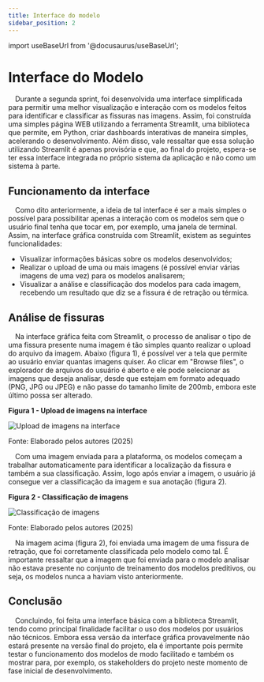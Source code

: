 ```yaml
---
title: Interface do modelo
sidebar_position: 2
---
```


import useBaseUrl from '@docusaurus/useBaseUrl';

# Interface do Modelo
&emsp;Durante a segunda sprint, foi desenvolvida uma interface simplificada para permitir uma melhor visualização e interação com os modelos feitos para identificar e classificar as fissuras nas imagens. Assim, foi construída uma simples página WEB utilizando a ferramenta Streamlit, uma biblioteca que permite, em Python, criar dashboards interativas de maneira simples, acelerando o desenvolvimento. Além disso, vale ressaltar que essa solução utilizando Streamlit é apenas provisória e que, ao final do projeto, espera-se ter essa interface integrada no próprio sistema da aplicação e não como um sistema à parte. 

## Funcionamento da interface
&emsp;Como dito anteriormente, a ideia de tal interface é ser a mais simples o possível para possibilitar apenas a interação com os modelos sem que o usuário final tenha que tocar em, por exemplo, uma janela de terminal. Assim, na interface gráfica construída com Streamlit, existem as seguintes funcionalidades:
* Visualizar informações básicas sobre os modelos desenvolvidos;
* Realizar o upload de uma ou mais imagens (é possível enviar várias imagens de uma vez) para os modelos analisarem;
* Visualizar a análise e classificação dos modelos para cada imagem, recebendo um resultado que diz se a fissura é de retração ou térmica. 

## Análise de fissuras
&emsp;Na interface gráfica feita com Streamlit, o processo de analisar o tipo de uma fissura presente numa imagem é tão simples quanto realizar o upload do arquivo da imagem. Abaixo (figura 1), é possível ver a tela que permite ao usuário enviar quantas imagens quiser. Ao clicar em "Browse files", o explorador de arquivos do usuário é aberto e ele pode selecionar as imagens que deseja analisar, desde que estejam em formato adequado (PNG, JPG ou JPEG) e não passe do tamanho limite de 200mb, embora este último possa ser alterado. 

<div style={{ textAlign: 'center' }}>
  <p><strong>Figura 1 - Upload de imagens na interface</strong></p>
  <img 
    src={useBaseUrl('/img/upload_streamlit.jpeg')} 
    alt="Upload de imagens na interface" 
    title="Upload de imagens na interface" 
    style={{ maxWidth: '100%', height: 'auto' }}
  />
  <p>Fonte: Elaborado pelos autores (2025)</p>
</div>

&emsp;Com uma imagem enviada para a plataforma, os modelos começam a trabalhar automaticamente para identificar a localização da fissura e também a sua classificação. Assim, logo após enviar a imagem, o usuário já consegue ver a classificação da imagem e sua anotação (figura 2).

<div style={{ textAlign: 'center' }}>
  <p><strong>Figura 2 - Classificação de imagens</strong></p>
  <img 
    src={useBaseUrl('/img/imagem_classificada.png')} 
    alt="Classificação de imagens" 
    title="Classificação de imagens" 
    style={{ maxWidth: '100%', height: 'auto' }}
  />
  <p>Fonte: Elaborado pelos autores (2025)</p>
</div>

&emsp;Na imagem acima (figura 2), foi enviada uma imagem de uma fissura de retração, que foi corretamente classificada pelo modelo como tal. É importante ressaltar que a imagem que foi enviada para o modelo analisar não estava presente no conjunto de treinamento dos modelos preditivos, ou seja, os modelos nunca a haviam visto anteriormente. 

## Conclusão
&emsp;Concluindo, foi feita uma interface básica com a biblioteca Streamlit, tendo como principal finalidade facilitar o uso dos modelos por usuários não técnicos. Embora essa versão da interface gráfica provavelmente não estará presente na versão final do projeto, ela é importante pois permite testar o funcionamento dos modelos de modo facilitado e também os mostrar para, por exemplo, os stakeholders do projeto neste momento de fase inicial de desenvolvimento.